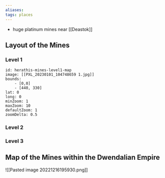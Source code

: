 ```yaml
---
aliases: 
tags: places
---
```


- huge platinum mines near [[Deastok]] 

## Layout of the Mines

### Level 1

```leaflet
id: herathis-mines-level1-map
image: [[PXL_20230101_104748659 1.jpg]]
bounds: 
    - [0,0]
    - [440, 330]
lat: 0
long: 0
minZoom: 1
maxZoom: 10
defaultZoom: 1
zoomDelta: 0.5
```


### Level 2

### Level 3


## Map of the Mines within the Dwendalian Empire

![[Pasted image 20221216195930.png]]